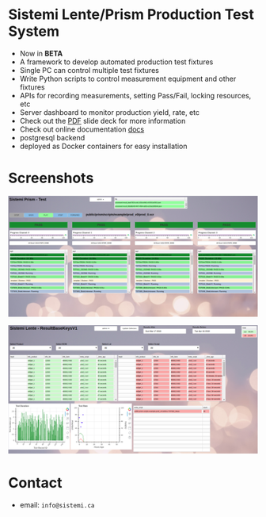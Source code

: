 # Sistemi Lente/Prism Production Test System

* Now in **BETA**
* A framework to develop automated production test fixtures
* Single PC can control multiple test fixtures
* Write Python scripts to control measurement equipment and other fixtures
* APIs for recording measurements, setting Pass/Fail, locking resources, etc
* Server dashboard to monitor production yield, rate, etc
* Check out the [PDF](https://github.com/sistemicorp/scripts/blob/master/Sistemi_Overview_01.pdf) slide deck for more information
* Check out online documentation [docs](https://sistemicorp.github.io/scripts/docs/build/html)
* postgresql backend
* deployed as Docker containers for easy installation

# Screenshots
![prism_1](docs/source/_static/Screenshot_test_01.png)

![prism_2](docs/source/_static/Screenshot_lente_dashboard_01.png)

    
# Contact
* email: `info@sistemi.ca`
